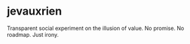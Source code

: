 # jevauxrien
Transparent social experiment on the illusion of value. No promise. No roadmap. Just irony.
